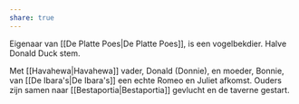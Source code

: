 ```yaml
---
share: true
---
```

Eigenaar van [[De Platte Poes|De Platte Poes]], is een vogelbekdier. 
Halve Donald Duck stem. 

Met [[Havahewa|Havahewa]] vader, Donald (Donnie), en moeder, Bonnie, van [[De Ibara's|De Ibara's]] een echte Romeo en Juliet afkomst. Ouders zijn samen naar [[Bestaportia|Bestaportia]] gevlucht en de taverne gestart.


